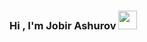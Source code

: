 ### Hi , I'm  Jobir  Ashurov  <img src="https://www.funimada.com/assets/images/cards/big/hello-8.gif" height="30" >
